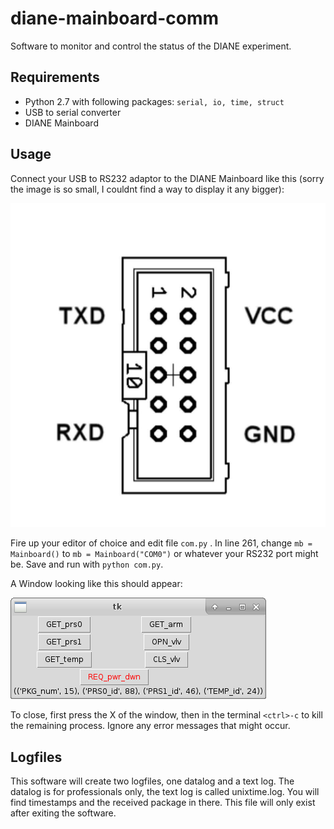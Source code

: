 # diane-mainboard-comm
Software to monitor and control the status of the DIANE experiment.

## Requirements
- Python 2.7 with following packages: `serial, io, time, struct`
- USB to serial converter
- DIANE Mainboard

## Usage
Connect your USB to RS232 adaptor to the DIANE Mainboard like this (sorry the image is so small, I couldnt find a way to display it any bigger):

![COMM Port](https://raw.githubusercontent.com/Lachmoewe/diane-mainboard-comm/master/connector.jpg)

Fire up your editor of choice and edit file `com.py` . In line 261, change
`mb = Mainboard()` to `mb = Mainboard("COM0")` or whatever your RS232 port might be.
Save and run with `python com.py`.

A Window looking like this should appear:

![DIANE Mainboard Comm GUI](https://raw.githubusercontent.com/Lachmoewe/diane-mainboard-comm/master/software_layout.png)

To close, first press the X of the window, then in the terminal `<ctrl>-c` to kill the remaining process. Ignore any error messages that might occur.

## Logfiles
This software will create two logfiles, one datalog and a text log. The datalog is for professionals only, the text log is called unixtime.log. You will find timestamps and the received package in there. This file will only exist after exiting the software.
